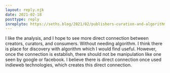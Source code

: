 ```yaml
---
layout: reply.njk
date: 2021-02-18
posttype: reply
inreplyto: https://seths.blog/2021/02/publishers-curation-and-algorithms/
---
```

I like the analysis, and I hope to see more direct connection between creators, curators, and consumers. Without needing algorithm. I think there is place for discovery with algorithm which I would find useful. However, once the connection is establish, there should not be manipulation like one seen by google or facebook. I believe there is direct connection once used indieweb technologies, which creates this direct connection. 
